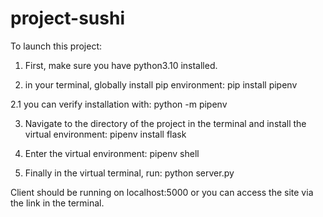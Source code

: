 # project-sushi

To launch this project:

1. First, make sure you have python3.10 installed.

2. in your terminal, globally install pip environment: pip install pipenv

2.1 you can verify installation with: python -m pipenv

3. Navigate to the directory of the project in the terminal and install the virtual environment: pipenv install flask

4. Enter the virtual environment: pipenv shell

5. Finally in the virtual terminal, run: python server.py

Client should be running on localhost:5000 or you can access the site via the link in the terminal.
